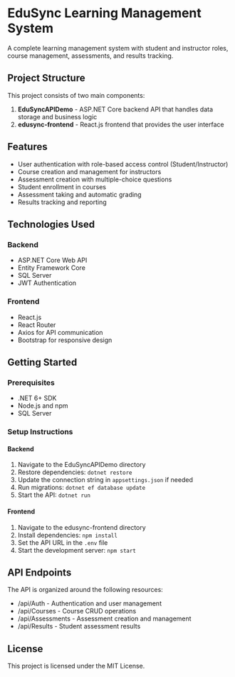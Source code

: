 # EduSync Learning Management System

A complete learning management system with student and instructor roles, course management, assessments, and results tracking.

## Project Structure

This project consists of two main components:

1. **EduSyncAPIDemo** - ASP.NET Core backend API that handles data storage and business logic
2. **edusync-frontend** - React.js frontend that provides the user interface

## Features

- User authentication with role-based access control (Student/Instructor)
- Course creation and management for instructors
- Assessment creation with multiple-choice questions
- Student enrollment in courses
- Assessment taking and automatic grading
- Results tracking and reporting

## Technologies Used

### Backend
- ASP.NET Core Web API
- Entity Framework Core
- SQL Server
- JWT Authentication

### Frontend
- React.js
- React Router
- Axios for API communication
- Bootstrap for responsive design

## Getting Started

### Prerequisites
- .NET 6+ SDK
- Node.js and npm
- SQL Server

### Setup Instructions

#### Backend
1. Navigate to the EduSyncAPIDemo directory
2. Restore dependencies: `dotnet restore`
3. Update the connection string in `appsettings.json` if needed
4. Run migrations: `dotnet ef database update`
5. Start the API: `dotnet run`

#### Frontend
1. Navigate to the edusync-frontend directory
2. Install dependencies: `npm install`
3. Set the API URL in the `.env` file
4. Start the development server: `npm start`

## API Endpoints

The API is organized around the following resources:

- /api/Auth - Authentication and user management
- /api/Courses - Course CRUD operations
- /api/Assessments - Assessment creation and management
- /api/Results - Student assessment results

## License

This project is licensed under the MIT License.

